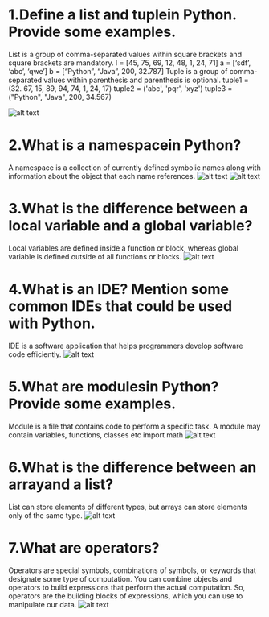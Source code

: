 # 1.Define a list and tuplein Python. Provide some examples.
List is a group of comma-separated values within square brackets and square brackets are mandatory.
l = [45, 75, 69, 12, 48, 1, 24, 71]
a = [‘sdf’, ‘abc’, ‘qwe’]
b = [“Python”, “Java”, 200, 32.787]
Tuple is a group of comma-separated values within parenthesis and parenthesis is optional.
tuple1 = (32. 67, 15, 89, 94, 74, 1, 24, 17)
tuple2 = ('abc', 'pqr', 'xyz')
tuple3 = ("Python", "Java", 200, 34.567)

![alt text](Python-Tuple-vs-List.jpg)

# 2.What is a namespacein Python?
 A namespace is a collection of currently defined symbolic names along with information about the object that each name references.
 ![alt text](namespace.png)
 ![alt text](namespaceExamp.png)
# 3.What is the difference between a local variable and a global variable?
Local variables are defined inside a function or block, whereas global variable is defined outside of all functions or blocks.
![alt text](variables.png)
# 4.What is an IDE? Mention some common IDEs that could be used with Python.
IDE is a software application that helps programmers develop software code efficiently.
![alt text](Python-IDE.png)

# 5.What are modulesin Python? Provide some examples.
Module is a file that contains code to perform a specific task. A module may contain variables, functions, classes etc
import math
![alt text](modules.png)
# 6.What is the difference between an arrayand a list?
 List can store elements of different types, but arrays can store elements only of the same type.
 ![alt text](ArrayVSList.png)

# 7.What are operators? 
Operators are special symbols, combinations of symbols, or keywords that designate some type of computation. You can combine objects and operators to build expressions that perform the actual computation. So, operators are the building blocks of expressions, which you can use to manipulate our data.
![alt text](operators.jpg)
